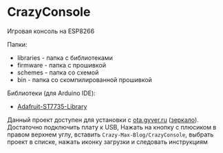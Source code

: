 # CrazyConsole
Игровая консоль на ESP8266

Папки:
  - libraries - папка с библиотеками
  - firmware - папка с прошивкой
  - schemes - папка со схемой
  - bin - папка со скомпилированной прошивкой

Библиотеки (для Arduino IDE):
  - [Adafruit-ST7735-Library](https://github.com/adafruit/Adafruit-ST7735-Library)

Данный проект доступен для установки с [ota.gyver.ru](https://ota.gyver.ru/) ([зеркало](https://alexgyver.github.io/ota-projects/index/)). Достаточно подключить плату к USB, Нажать на кнопку с плюсиком в правом верхнем углу, вставить `Crazy-Max-Blog/CrazyConsole`, выбрать проект в списке, нажать иконку загрузки и следовать инструкциям
